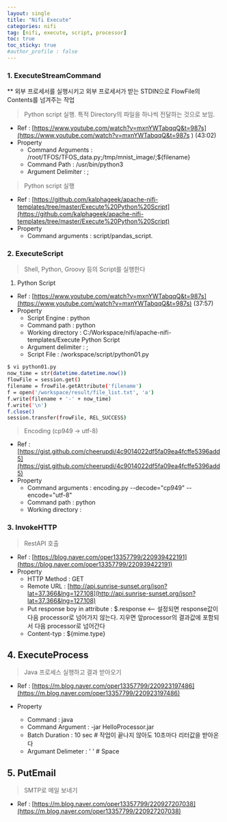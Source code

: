 ```yaml
---
layout: single
title: "Nifi Execute"
categories: nifi
tag: [nifi, execute, script, processor]
toc: true
toc_sticky: true
#author_profile : false
---
```




### 1. ExecuteStreamCommand
** 외부 프로세서를 실행시키고 외부 프로세서가 받는 STDIN으로 FlowFile의 Contents를 넘겨주는 작업
> Python script 실행. 특적 Directory의 파일을 하나씩 전달하는 것으로 보임.

* Ref : [https://www.youtube.com/watch?v=mxnYWTabqqQ&t=987s](https://www.youtube.com/watch?v=mxnYWTabqqQ&t=987s ) (43:02)
* Property
  - Command Arguments : /root/TFOS/TFOS_data.py;/tmp/mnist_image/;${filename}
  - Command Path : /usr/bin/python3
  - Argument Delimiter : ;

> Python script 실행 

* Ref : [https://github.com/kalphageek/apache-nifi-templates/tree/master/Execute%20Python%20Script](https://github.com/kalphageek/apache-nifi-templates/tree/master/Execute%20Python%20Script)
* Property
  - Command arguments : script/pandas_script.
  
  

### 2. ExecuteScript
> Shell, Python, Groovy 등의 Script를 실행한다

1. Python Script
* Ref : [https://www.youtube.com/watch?v=mxnYWTabqqQ&t=987s](https://www.youtube.com/watch?v=mxnYWTabqqQ&t=987s) (37:57)
* Property
  - Script Engine : python
  - Command path : python
  - Working directory : C:/Workspace/nifi/apache-nifi-templates/Execute Python Script
  - Argument delimiter : ;
  - Script File : /workspace/script/python01.py
```bash
$ vi python01.py
now_time = str(datetime.datetime.now())
flowFile = session.get()
filename = frowFile.getAttribute('filename')
f = open('/workspace/result/file_list.txt', 'a')
f.write(filename + '-' + now_time)
f.write('\n')
f.close()
session.transfer(frowFile, REL_SUCCESS)
```
> Encoding (cp949 -> utf-8)

* Ref : [https://gist.github.com/cheerupdi/4c9014022df5fa09ea4fcffe5396add5](https://gist.github.com/cheerupdi/4c9014022df5fa09ea4fcffe5396add5)
* Property
  - Command arguments : encoding.py --decode="cp949" --encode="utf-8"
  - Command path : python
  - Working directory : 
  
  
### 3. InvokeHTTP
> RestAPI 호출

* Ref : [https://blog.naver.com/oper13357799/220939422191](https://blog.naver.com/oper13357799/220939422191)
* Property
  - HTTP Method : GET
  - Remote URL : [http://api.sunrise-sunset.org/json?lat=37.366&lng=127.108](http://api.sunrise-sunset.org/json?lat=37.366&lng=127.108)
  - Put response boy in attribute : $.response   <-- 설정되면 response값이 다음 processor로 넘어가지 않는다. 지우면 앞processor의 결과값에 포함되서 다음 processor로 넘어간다
  - Content-typ : ${mime.type}
  
  

## 4. ExecuteProcess

> Java 프로세스 실행하고 결과 받아오기

-  Ref : [https://m.blog.naver.com/oper13357799/220923197486](https://m.blog.naver.com/oper13357799/220923197486)

- Property
  - Command : java
  - Command Argument : -jar HelloProcessor.jar
  - Batch Duration : 10 sec  # 작업이 끝나지 않아도 10초마다 리터값을 받아온다
  - Argumant Delimeter : ' ' # Space



## 5. PutEmail

> SMTP로 메일 보네기

- Ref : [https://m.blog.naver.com/oper13357799/220927207038](https://m.blog.naver.com/oper13357799/220927207038)